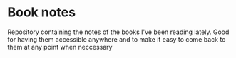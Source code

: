 # Book notes
Repository containing the notes of the books I've been reading lately. Good for having them accessible anywhere and to make it easy to come back to them at any point when neccessary
